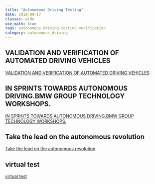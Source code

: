 ```yaml
---
title: "Autonomous Driving Testing"
date: 2018-09-17
classes: wide
use_math: true
tags: autonomous driving testing verification
category: autonomous_driving
---
```


## VALIDATION AND VERIFICATION OF AUTOMATED DRIVING VEHICLES 
[VALIDATION AND VERIFICATION OF AUTOMATED DRIVING VEHICLES](https://www.autonomous-driving-berlin.com/wp-content/uploads/2018/03/D1-SA1_van-der-Made_TASS-International.pdf)

## IN SPRINTS TOWARDS AUTONOMOUS DRIVING.BMW GROUP TECHNOLOGY WORKSHOPS.
[IN SPRINTS TOWARDS AUTONOMOUS DRIVING.BMW GROUP TECHNOLOGY WORKSHOPS.](https://www.bmwgroup.com/content/dam/bmw-group-websites/bmwgroup_com/ir/technologie_workshops/Technology_Workshops_Autonomous_Driving.pdf)

## Take the lead on the autonomous revolution
[Take the lead on the autonomous revolution](https://www.autonomous-driving-berlin.com/wp-content/uploads/2018/03/D2-SA2_Gallee_Optis-World.pdf)

## virtual test
[virtual test](http://www.rfpro.com/)